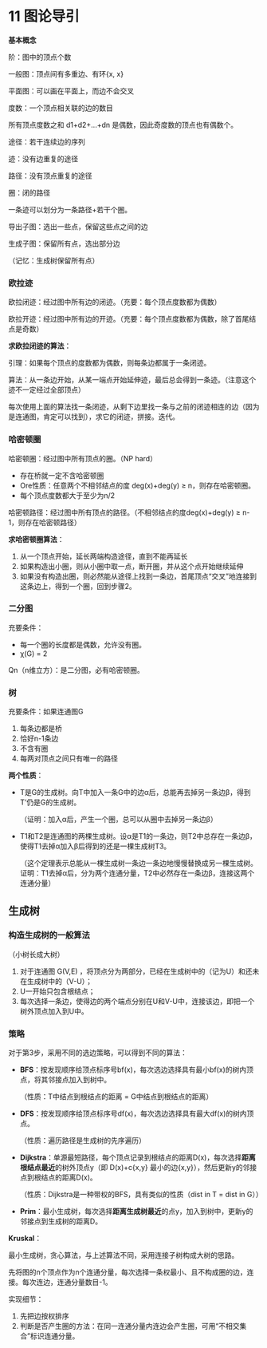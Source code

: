 # 11 图论导引

**基本概念**

阶：图中的顶点个数

一般图：顶点间有多重边、有环{x, x}

平面图：可以画在平面上，而边不会交叉

度数：一个顶点相关联的边的数目

所有顶点度数之和 d1+d2+...+dn 是偶数，因此奇度数的顶点也有偶数个。



途径：若干连续边的序列

迹：没有边重复的途径

路径：没有顶点重复的途径

圈：闭的路径

一条迹可以划分为一条路径+若干个圈。



导出子图：选出一些点，保留这些点之间的边

生成子图：保留所有点，选出部分边

（记忆：生成树保留所有点）



### 欧拉迹

欧拉闭迹：经过图中所有边的闭迹。（充要：每个顶点度数都为偶数）

欧拉开迹：经过图中所有边的开迹。（充要：每个顶点度数都为偶数，除了首尾结点是奇数）

**求欧拉闭迹的算法**：

引理：如果每个顶点的度数都为偶数，则每条边都属于一条闭迹。

算法：从一条边开始，从某一端点开始延伸迹，最后总会得到一条迹。（注意这个迹不一定经过全部顶点）

每次使用上面的算法找一条闭迹，从剩下边里找一条与之前的闭迹相连的边（因为是连通图，肯定可以找到），求它的闭迹，拼接。迭代。



### 哈密顿圈

哈密顿圈：经过图中所有顶点的圈。（NP hard）

- 存在桥就一定不含哈密顿圈
- Ore性质：任意两个不相邻结点的度 deg(x)+deg(y) ≥ n，则存在哈密顿圈。
- 每个顶点度数都大于至少为n/2

哈密顿路径：经过图中所有顶点的路径。（不相邻结点的度deg(x)+deg(y) ≥ n-1，则存在哈密顿路径）

**求哈密顿圈算法**：

1. 从一个顶点开始，延长两端构造途径，直到不能再延长
2. 如果构造出小圈，则从小圈中取一点，断开圈，并从这个点开始继续延伸
3. 如果没有构造出圈，则必然能从途径上找到一条边，首尾顶点“交叉”地连接到这条边上，得到一个圈，回到步骤2。



### 二分图

充要条件：

- 每一个圈的长度都是偶数，允许没有圈。
- χ(G) = 2

Qn（n维立方）：是二分图，必有哈密顿圈。



### 树

充要条件：如果连通图G

1. 每条边都是桥
2. 恰好n-1条边
3. 不含有圈
4. 每两对顶点之间只有唯一的路径

**两个性质**：

- T是G的生成树。向T中加入一条G中的边α后，总能再去掉另一条边β，得到T’仍是G的生成树。

  （证明：加入α后，产生一个圈，总可以从圈中去掉另一条边β）

- T1和T2是连通图的两棵生成树。设α是T1的一条边，则T2中总存在一条边β，使得T1去掉α加入β后得到的还是一棵生成树T3。

  （这个定理表示总能从一棵生成树一条边一条边地慢慢替换成另一棵生成树。证明：T1去掉α后，分为两个连通分量，T2中必然存在一条边β，连接这两个连通分量）



## 生成树

### 构造生成树的一般算法

（小树长成大树）

1. 对于连通图 G(V,E) ，将顶点分为两部分，已经在生成树中的（记为U）和还未在生成树中的（V-U）；
2. U一开始只包含根结点；
3. 每次选择一条边，使得边的两个端点分别在U和V-U中，连接该边，即把一个树外顶点加入到U中。

### 策略

对于第3步，采用不同的选边策略，可以得到不同的算法：

- **BFS**：按发现顺序给顶点标序号bf(x)，每次选边选择具有最小bf(x)的树内顶点，将其邻接点加入到树中。

  （性质：T中结点到根结点的距离 = G中结点到根结点的距离）

- **DFS**：按发现顺序给顶点标序号df(x)，每次选边选择具有最大df(x)的树内顶点。

  （性质：遍历路径是生成树的先序遍历）

- **Dijkstra**：单源最短路径，每个顶点记录到根结点的距离D(x)，每次选择**距离根结点最近**的树外顶点y（即 D(x)+c{x,y} 最小的边{x,y}），然后更新y的邻接点到根结点的距离D(x)。

  （性质：Dijkstra是一种带权的BFS，具有类似的性质（dist in T = dist in G））

- **Prim**：最小生成树，每次选择**距离生成树最近**的点y，加入到树中，更新y的邻接点到生成树的距离D。



**Kruskal**：

最小生成树，贪心算法，与上述算法不同，采用连接子树构成大树的思路。

先将图的n个顶点作为n个连通分量，每次选择一条权最小、且不构成圈的边，连接。每次连边，连通分量数目-1。

实现细节：

1. 先把边按权排序
2. 判断是否产生圈的方法：在同一连通分量内连边会产生圈，可用“不相交集合”标识连通分量。

